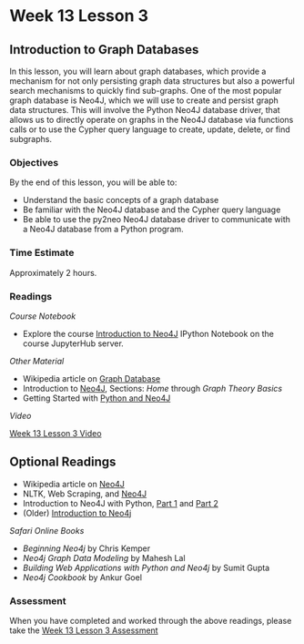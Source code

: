 # Week 13 Lesson 3 #
## Introduction to Graph Databases ##

In this lesson, you will learn about graph databases, which provide a mechanism for not only persisting graph data structures but also a powerful search mechanisms to quickly find sub-graphs. One of the most popular graph database is Neo4J, which we will use to create and persist graph data structures. This will involve the Python Neo4J database driver, that allows us to directly operate on graphs in the Neo4J database via functions calls or to use the Cypher query language to create, update, delete, or find subgraphs.

### Objectives ###

By the end of this lesson, you will be able to:

- Understand the basic concepts of a graph database
- Be familiar with the Neo4J database and the Cypher query language
- Be able to use the py2neo Neo4J database driver to communicate with a Neo4J database from a Python program.


### Time Estimate ###

Approximately 2 hours.

### Readings ####

_Course Notebook_

- Explore the course [Introduction to Neo4J][l3nb] IPython Notebook on the course JupyterHub server.

_Other Material_

- Wikipedia article on [Graph Database][wgdb]
- Introduction to [Neo4J][in], Sections: _Home_ through _Graph Theory Basics_
- Getting Started with [Python and Neo4J][sin]

_Video_

[Week 13 Lesson 3 Video][lv]

## Optional Readings ##

- Wikipedia article on [Neo4J][wn]
- NLTK, Web Scraping, and [Neo4J][an]
- Introduction to Neo4J with Python, [Part 1][p1pn] and [Part 2][p2pn]
- (Older) [Introduction to Neo4j][oin]

_Safari Online Books_

- _Beginning Neo4j_ by Chris Kemper
- _Neo4j Graph Data Modeling_ by Mahesh Lal
- _Building Web Applications with Python and Neo4j_ by Sumit Gupta
- _Neo4j Cookbook_ by Ankur Goel


### Assessment ###

When you have completed and worked through the above readings, please take the [Week 13 Lesson 3 Assessment][la]

[l3nb]: ../notebooks/intro2neo4j.ipynb

[la]: https://learn.illinois.edu/mod/quiz/view.php?id=1844484
[lv]: https://mediaspace.illinois.edu/media/w13l3/1_olho7nmp

[wn]: https://en.wikipedia.org/wiki/Neo4j
[wgdb]: https://en.wikipedia.org/wiki/Graph_database

[in]: http://www.tutorialspoint.com/neo4j/neo4j_overview.htm

[oin]: http://highscalability.com/neo4j-graph-database-kicks-buttox

[an]: http://www.markhneedham.com/blog/2015/01/10/python-nltkneo4j-analysing-the-transcripts-of-how-i-met-your-mother/

[p1pn]: http://www.altviz.co/article/getting-started-with-neo4j-in-python
[p2pn]: http://www.altviz.co/article/getting-started-with-neo4j-part2

[sin]: https://www.safaribooksonline.com/blog/2013/07/23/using-neo4j-from-python/
